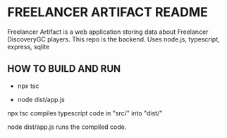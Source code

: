 # FREELANCER ARTIFACT README

Freelancer Artifact is a web application storing data about Freelancer DiscoveryGC players.
This repo is the backend.
Uses node.js, typescript, express, sqlite

## HOW TO BUILD AND RUN

- npx tsc

- node dist/app.js


npx tsc compiles typescript code in "src/" into "dist/"

node dist/app.js runs the compiled code.